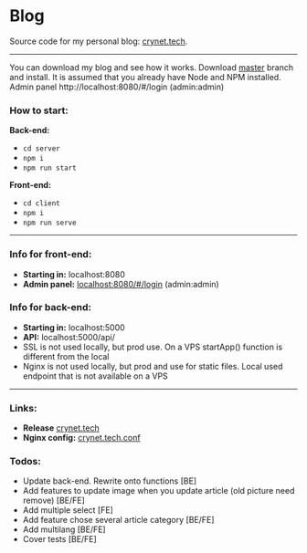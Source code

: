 # Blog

Source code for my personal blog: [crynet.tech](https://crynet.tech/).
___
You can download my blog and see how it works. Download [master](https://github.com/uCryNet/blog/archive/refs/heads/master.zip) branch and install. It is assumed that you already have Node and NPM installed. Admin panel http://localhost:8080/#/login (admin:admin)

### How to start:
**Back-end:**
* `cd server`
* `npm i`
* `npm run start`

**Front-end:**
* `cd client`
* `npm i`
* `npm run serve`
___
### Info for front-end:
* **Starting in:** localhost:8080
* **Admin panel:** [localhost:8080/#/login](localhost:8080/#/login) (admin:admin)


### Info for back-end:
* **Starting in:** localhost:5000
* **API:** localhost:5000/api/
* SSL is not used locally, but prod use. On a VPS startApp() function is different from the local
* Nginx is not used locally, but prod and use for static files. Local used endpoint that is not available on a VPS
___
### Links:
* **Release** [crynet.tech](https://crynet.tech/)
* **Nginx config:** [crynet.tech.conf](https://github.com/uCryNet/blog/blob/master/crynet.tech.conf)

### Todos:
* Update back-end. Rewrite onto functions [BE]
* Add features to update image when you update article (old picture need remove) [BE/FE]
* Add multiple select [FE]
* Add feature chose several article category [BE/FE]
* Add multilang [BE/FE]
* Сover tests [BE/FE]